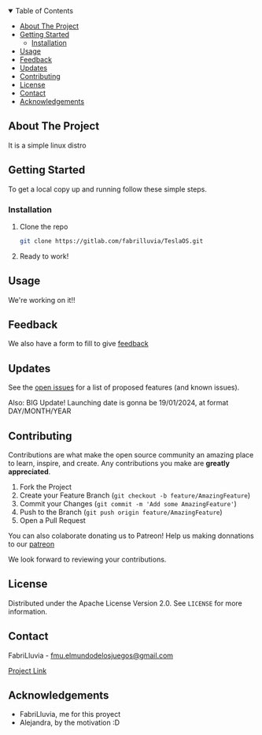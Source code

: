 <details open="open">
<summary>Table of Contents</summary>

- [About The Project](#about-the-project)
- [Getting Started](#getting-started)
  - [Installation](#installation)
- [Usage](#usage)
- [Feedback](#feedback)
- [Updates](#updates)
- [Contributing](#contributing)
- [License](#license)
- [Contact](#contact)
- [Acknowledgements](#acknowledgements)

</details>




<!-- ABOUT THE PROJECT -->
## About The Project

It is a simple linux distro

<!-- GETTING STARTED -->
## Getting Started

To get a local copy up and running follow these simple steps.

### Installation

1. Clone the repo
   ```sh
   git clone https://gitlab.com/fabrilluvia/TeslaOS.git

   ```
2. Ready to work!


<!-- USAGE EXAMPLES -->
## Usage

We're working on it!!

## Feedback

We also have a form to fill to give [feedback](https://forms.gle/VRVUJ2GePC5YFnwR6)



<!-- Updates -->
## Updates

See the [open issues](https://gitlab.com/fabrilluvia/TeslaOS/-/issues) for a list of proposed features (and known issues).

Also: BIG Update!
Launching date is gonna be 19/01/2024, at format DAY/MONTH/YEAR



<!-- CONTRIBUTING -->
## Contributing

Contributions are what make the open source community an amazing place to learn, inspire, and create. Any contributions you make are **greatly appreciated**.

1. Fork the Project
2. Create your Feature Branch (`git checkout -b feature/AmazingFeature`)
3. Commit your Changes (`git commit -m 'Add some AmazingFeature'`)
4. Push to the Branch (`git push origin feature/AmazingFeature`)
5. Open a Pull Request

You can also colaborate donating us to Patreon! 
Help us making donnations to our [patreon](https://patreon.com/user?u=56529246&utm_medium=clipboard_copy&utm_source=copyLink&utm_campaign=creatorshare_creator&utm_content=join_link)



We look forward to reviewing your contributions.




<!-- LICENSE -->
## License

Distributed under the Apache License Version 2.0. See `LICENSE` for more information.



<!-- CONTACT -->
## Contact

FabriLluvia - fmu.elmundodelosjuegos@gmail.com

[Project Link](https://gitlab.com/fabrilluvia/TeslaOS)



<!-- ACKNOWLEDGEMENTS -->
## Acknowledgements

* FabriLluvia, me for this proyect
* Alejandra, by the motivation :D

